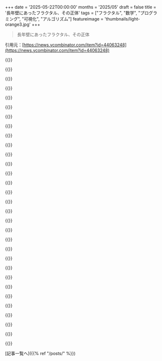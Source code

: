 +++
date = '2025-05-22T00:00:00'
months = '2025/05'
draft = false
title = '長年壁にあったフラクタル、その正体'
tags = ["フラクタル", "数学", "プログラミング", "可視化", "アルゴリズム"]
featureimage = 'thumbnails/light-orange3.jpg'
+++

> 長年壁にあったフラクタル、その正体

引用元：[https://news.ycombinator.com/item?id=44063248](https://news.ycombinator.com/item?id=44063248)




{{<matomeQuote body="最高の仕事っぷりだし、読んでて超楽しかったよ。" userName="CliffStoll" createdAt="2025/05/22 21:27:49" color="">}}




{{<matomeQuote body="お願い、二人でこれをすごいYouTube動画にしてよ。超面白いし綺麗だし、ちょっとでもバズる価値あるって！" userName="speeder" createdAt="2025/05/23 07:42:01" color="">}}




{{<matomeQuote body="素晴らしい記事、ありがとう！3Dも良かったよ。これに関連して、前に再帰でフラクタルっぽい画像を作るツール作ったの思い出したんだ。ここで試せるよ：https://jsfiddle.net/nicobrenner/a1t869qf/<br>”Blursort 2x2”を数回押してフレームをいくつか作ってから”Animate”をクリックしてみてね。ブラウザだけで動くけど、スマホは非推奨。" userName="nico" createdAt="2025/05/22 17:04:22" color="#ff5c5c">}}




{{<matomeQuote body="これ3Dでもいけるのかな、気になるね" userName="Iwan-Zotow" createdAt="2025/05/22 19:51:59" color="">}}




{{<matomeQuote body="超面白い！3Dだとどうなるか見たいね。今のアルゴリズムは画像を再帰的に分割するけど、3Dデータにどう適用できるかは分からないな。3Dオブジェクトってどう表現されてるか知ってる？再帰的に分解して小さな自身にするの、超クールだよね：）" userName="nico" createdAt="2025/05/22 20:19:14" color="#ff5c5c">}}




{{<matomeQuote body="この記事でちょっとナーディになっちゃって、”wallflower”を埋め尽くすL-systemを思いついたんだ（たぶんね）：https://onlinetools.com/math/l-system-generator?draw=AB&skip...<br>追記：よく考えたら、これ多分別のフラクタルを作ってると思う、確信はないけど。" userName="leni536" createdAt="2025/05/22 16:44:18" color="">}}




{{<matomeQuote body="wallflower用の空間充填曲線を見つけたよ：https://onlinetools.com/math/l-system-generator?draw=ABCD&sk...<br>さっきのはKoch islandを埋めるやつだね。" userName="leni536" createdAt="2025/05/23 09:41:14" color="#785bff">}}




{{<matomeQuote body="それ超かっこいいね！先週ペンと紙で何か動くか試したんだけど、うまくいかなかったんだ。なんか戦略使ったの？それとも感覚でやったの？<br>追記：どうやってフリップ（AB ＜--＞ CD）を反復の間でエンコードしたか今気づいたよ。まるで行列が空間の向きを反転させるみたいだね。超きちんとしてる！" userName="chriskw" createdAt="2025/05/23 16:19:51" color="#38d3d3">}}




{{<matomeQuote body="”フリップ（AB と CD の入れ替え）をエンコードしたのに気づいたね”って、まさにそう！AとBの間にもっと分かりにくい関係性があるんだ。BはAを”後ろ向き”（180°回転させて、反対の端からカーブを始めたもの）にした感じなんだよ。<br>戦略としては、5つのセルの横にあるプラス記号の上に5本の線を置くことだったんだ。それぞれの線が、その後の繰り返しで隣接するセルを最終的に埋めていくっていう考えでね。うまくいく可能性のあるパスを一つ見つけたんだよ。これ、うまく伝わるかな？" userName="leni536" createdAt="2025/05/23 18:52:31" color="#45d325">}}




{{<matomeQuote body="うわ、サクッと読めると思ってたのに。仕事しなきゃだから、いくつか飛ばし読みすることになっちゃったよ。これ、また戻ってきてじっくり遊んでみるつもり。本当によくできてる！" userName="taeric" createdAt="2025/05/22 16:15:37" color="">}}




{{<matomeQuote body="これ、予想よりずっと深くて難しかったな。作者の熱意には頭が下がるよ。<br>作者に質問なんだけど、今どきの子供の壁には何飾るのがおすすめ？" userName="baq" createdAt="2025/05/23 05:37:54" color="">}}




{{<matomeQuote body="子育ての専門家じゃないけど、僕の答えは、子供がその時々で情熱や不思議に思うものに関係するものがいいんじゃないかな。記事の最後の方にバーンアウトの話をこっそり入れたんだけど、僕の場合、問題の根本は数学とプログラミングへの面白さや好奇心を失ったことだったんだ。この記事を書いたおかげで、昔は簡単に感じられた子供みたいなワクワク感を取り戻せたよ。" userName="chriskw" createdAt="2025/05/23 06:05:02" color="#45d325">}}




{{<matomeQuote body="2桁の足し算、確かめてみたらちゃんとできたよ！41+14が12になるはずって思ってたんだけど（右に二つ＋上に二つが右に二つと上に二つになる）、長い足し算の筆算を下に書くね。記事には2種類の数字体系があるけど、僕の足し算は10の位が反時計回りの方でやったよ（これが足し算表で使われてる方）。別の体系（14+21が12になるはず）でもまだできるか確認したけど、それもできた！すごいね。" userName="Cogito" createdAt="2025/05/23 03:56:33" color="#ff5c5c">}}




{{<matomeQuote body="すごくよく書けてるね！”真ん中から広がる” numbering system ってどうやって思いついたの？自分で数学の問題解いてても、こんなひらめきって全然出てこないんだよね。" userName="CBLT" createdAt="2025/05/22 16:40:51" color="">}}




{{<matomeQuote body="記事では少し順番を変えてるけど、思いついたのは、フラクタルが5倍ずつ成長する仕組みと、base 5 の数字システム、そして記事で触れた”スパイラル”が全部うまく組み合わさるって気づいた時が大きかったかな。あと、フラクタルをプログラムでどう描くかすごく考えたんだけど、真ん中からズームアウトするのが自然なやり方だって思ったんだ。有名な物理学者 Richard Feynman のエピソードみたいに、いつも心の中にたくさんの問題を抱えてて、繋がりを見つけるたびに少しずつ進めていって、最終的に一つを解くと周りは彼が魔法みたいに解いたって思うって話があるんだけど、これと少し似てたね。僕のレベルは全然だけど、一つの問題でそれができた感じかな。" userName="chriskw" createdAt="2025/05/22 17:38:23" color="#45d325">}}




{{<matomeQuote body="僕も昔、職場の壁にこれ（超でかいプリント）飾ってたよ！リンク載せておくね。それを作る Haskell コードもここにあるよ。特に sharpen 関数を思いつくのが面白かったな（曲線のフィッティングはオフラインツールを使ったけど）。楽しいちょっとしたプロジェクトだったよ。" userName="cies" createdAt="2025/05/23 05:26:07" color="#785bff">}}




{{<matomeQuote body="”もっと数学を知ってる将来の自分に丸投げ”っていうの、めっちゃ共感できるわ。僕が進路を決めた大きな理由の一つが、解く必要があったのに、導いてくれる人もネット環境もなくてできなかった問題リスト（主に linear algebra ）なんだよね。" userName="Tade0" createdAt="2025/05/23 07:44:39" color="">}}




{{<matomeQuote body="良い記事だった！壁のフラクタルの写真、見たかったな〜。 Knuth の動画へのリンクも気が利いてて、知らなかったから助かったよ。" userName="tcshit" createdAt="2025/05/22 21:55:20" color="">}}




{{<matomeQuote body="それって、最後の画像で左にあるやつじゃない？" userName="leephillips" createdAt="2025/05/22 22:15:22" color="">}}




{{<matomeQuote body="うん、そうかもね。すごく大きくして額に入れて壁に飾るのクールだね。それか、Knuthのdragon curve wallみたいなタイルでモザイク作品にするのも良さそう。" userName="tcshit" createdAt="2025/05/23 05:05:51" color="">}}




{{<matomeQuote body="うん、最後の画像と一番上のサムネイルにあるよ（モバイルだと見つけにくいって今気づいた）。わざと目立たせないようにしたのは、最後のひねりのためなんだ。https://chriskw.xyz/images/fractal/thumbnail.jpg いつかモザイクとして完璧に機能すると思うけど、今は壁に貼った「素朴な」8x11のグラフ用紙サイズのもので十分満足してるよ。当時使った色鉛筆が見つかったら、orthotopeflowerの一部を相棒として飾るつもり。" userName="chriskw" createdAt="2025/05/23 06:12:32" color="#ff33a1">}}




{{<matomeQuote body="面白い投稿だね！僕も最初の5世代を手描きしたんだけど、正方形のテセレーションの自己相似な色塗りとして考えるのが一番簡単だって気づいたよ。もしイテレーション3の形から始めると、5x5の正方形タイルとしてテセレーションできる。そのタイルを無限に並べて、中央にイテレーション3のバージョンを一つ置く。その中央のタイルをイテレーション3パターンの中心の正方形として扱い、2番目と3番目のイテレーションがどのように正方形から作られたかに従って周囲のタイルに色を塗る。こうすることで4番目と5番目のイテレーションが得られて、外側に向かって色塗りを繰り返すことでwallflower patternのグリッドに色を塗っていくことができるんだ。" userName="mckeed" createdAt="2025/05/23 16:39:14" color="#ff5c5c">}}




{{<matomeQuote body="良い記事だね。Jurassic Parkで有名なHeighway dragonもかなり良いよ。https://en.m.wikipedia.org/wiki/Dragon_curve" userName="cess11" createdAt="2025/05/22 19:54:20" color="">}}




{{<matomeQuote body="ニュース読むより断然良いね。お気に入りに入れたよ—また戻ってきてもっと吸収するつもり。エンジニアリング物理とSQLの知識じゃ、1980年代に見た記法にはあまり役に立たないからさ。" userName="wistlo" createdAt="2025/05/23 14:56:18" color="">}}




{{<matomeQuote body="同じようなものが、詳細度調整機能付きのdither patternに応用できるか気になるな。" userName="Scene_Cast2" createdAt="2025/05/22 19:08:21" color="">}}




{{<matomeQuote body="なんかプロペラみたいに見えるね。" userName="entropicdrifter" createdAt="2025/05/22 16:46:31" color="">}}




{{<matomeQuote body="4本の腕が全部同じ方向にカーブしてるやつは、残念ながらどうしてもswastikaみたいに見えがちだよね。" userName="shermantanktop" createdAt="2025/05/22 16:58:39" color="">}}




{{<matomeQuote body="作者の”壁の花”フラクタルの腕は、他の似たフラクタル（quadratic von Koch island）と違って、カーブしてるようには見えないね。これは、各繰り返しでミラーリングが追加されることで説明できるかも。" userName="leni536" createdAt="2025/05/22 17:06:48" color="#38d3d3">}}




{{<matomeQuote body="ここで残念なのは、swastikaがジェノサイド政権に利用されちゃったことだね。このシンボルは今でもIndiaとJapanでは全く違う使われ方をしてるんだよ。" userName="winnit" createdAt="2025/05/23 08:04:50" color="">}}




{{<matomeQuote body="さあ、これを使ったタイリングゲームエンジン作ってみてよ！" userName="matt3210" createdAt="2025/05/23 03:37:26" color="#45d325">}}



{{<matomeQuote body="これは内輪ジョークだけど、本当の警告でもあるんだ。”Handwaving”ってやつ。何かを深く掘り下げてる人はみんな、発展途上の理論をうまく説明できなくて、分かってもらえるように手を振るみたいなジェスチャーでごまかしちゃう部分にたどり着くんだよ。" userName="3" createdAt="2025/05/22 16:43:32" color="#ff33a1">}}



[記事一覧へ]({{% ref "/posts/" %}})
